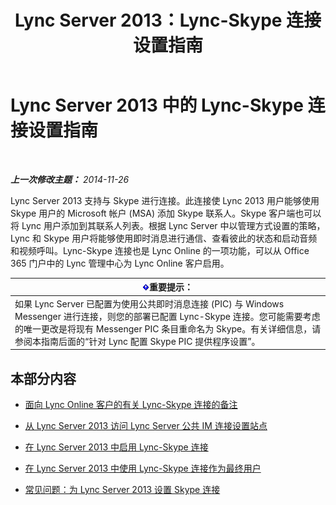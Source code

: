 ﻿---
title: Lync Server 2013：Lync-Skype 连接设置指南
TOCTitle: Lync-Skype 连接设置指南
ms:assetid: 69adda9b-5b72-4538-9be6-079b2f462e09
ms:mtpsurl: https://technet.microsoft.com/zh-cn/library/Dn440173(v=OCS.15)
ms:contentKeyID: 59602821
ms.date: 05/19/2016
mtps_version: v=OCS.15
ms.translationtype: HT
---

# Lync Server 2013 中的 Lync-Skype 连接设置指南

 

_**上一次修改主题：** 2014-11-26_

Lync Server 2013 支持与 Skype 进行连接。此连接使 Lync 2013 用户能够使用 Skype 用户的 Microsoft 帐户 (MSA) 添加 Skype 联系人。Skype 客户端也可以将 Lync 用户添加到其联系人列表。根据 Lync Server 中以管理方式设置的策略，Lync 和 Skype 用户将能够使用即时消息进行通信、查看彼此的状态和启动音频和视频呼叫。Lync-Skype 连接也是 Lync Online 的一项功能，可以从 Office 365 门户中的 Lync 管理中心为 Lync Online 客户启用。

<table>
<thead>
<tr class="header">
<th><img src="images/Gg398794.important(OCS.15).gif" title="important" alt="important" />重要提示：</th>
</tr>
</thead>
<tbody>
<tr class="odd">
<td>如果 Lync Server 已配置为使用公共即时消息连接 (PIC) 与 Windows Messenger 进行连接，则您的部署已配置 Lync-Skype 连接。您可能需要考虑的唯一更改是将现有 Messenger PIC 条目重命名为 Skype。有关详细信息，请参阅本指南后面的“针对 Lync 配置 Skype PIC 提供程序设置”。</td>
</tr>
</tbody>
</table>


## 本部分内容

  - [面向 Lync Online 客户的有关 Lync-Skype 连接的备注](lync-server-2013-note-about-lync-skype-connectivity-for-lync-on.md)

  - [从 Lync Server 2013 访问 Lync Server 公共 IM 连接设置站点](lync-server-2013-accessing-the-lync-server-public-im-connectivity-provisioning-site.md)

  - [在 Lync Server 2013 中启用 Lync-Skype 连接](lync-server-2013-enabling-lync-skype-connectivity.md)

  - [在 Lync Server 2013 中使用 Lync-Skype 连接作为最终用户](lync-server-2013-using-lync-skype-connectivity-as-an-end-user.md)

  - [常见问题：为 Lync Server 2013 设置 Skype 连接](lync-server-2013-frequently-asked-questions-provisioning-lync-server-for-skype-connectivity.md)

